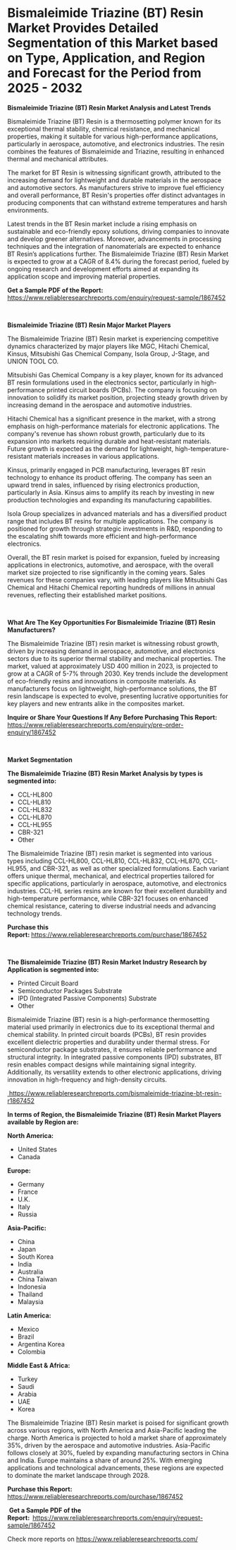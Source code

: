 <p><h1>Bismaleimide Triazine (BT) Resin Market Provides Detailed Segmentation of this Market based on Type, Application, and Region and Forecast for the Period from 2025 - 2032</h1></p><p><strong>Bismaleimide Triazine (BT) Resin Market Analysis and Latest Trends</strong></p>
<p><p>Bismaleimide Triazine (BT) Resin is a thermosetting polymer known for its exceptional thermal stability, chemical resistance, and mechanical properties, making it suitable for various high-performance applications, particularly in aerospace, automotive, and electronics industries. The resin combines the features of Bismaleimide and Triazine, resulting in enhanced thermal and mechanical attributes. </p><p>The market for BT Resin is witnessing significant growth, attributed to the increasing demand for lightweight and durable materials in the aerospace and automotive sectors. As manufacturers strive to improve fuel efficiency and overall performance, BT Resin's properties offer distinct advantages in producing components that can withstand extreme temperatures and harsh environments. </p><p>Latest trends in the BT Resin market include a rising emphasis on sustainable and eco-friendly epoxy solutions, driving companies to innovate and develop greener alternatives. Moreover, advancements in processing techniques and the integration of nanomaterials are expected to enhance BT Resin’s applications further. The Bismaleimide Triazine (BT) Resin Market is expected to grow at a CAGR of 8.4% during the forecast period, fueled by ongoing research and development efforts aimed at expanding its application scope and improving material properties.</p></p>
<p><strong>Get a Sample PDF of the Report:&nbsp;</strong> <a href="https://www.reliableresearchreports.com/enquiry/request-sample/1867452?utm_campaign=3325&utm_medium=2&utm_source=Github&utm_content=ia&utm_term=03042025&utm_id=bismaleimide-triazine-bt-resin">https://www.reliableresearchreports.com/enquiry/request-sample/1867452</a></p>
<p>&nbsp;</p>
<p><strong>Bismaleimide Triazine (BT) Resin Major Market Players</strong></p>
<p><p>The Bismaleimide Triazine (BT) Resin market is experiencing competitive dynamics characterized by major players like MGC, Hitachi Chemical, Kinsus, Mitsubishi Gas Chemical Company, Isola Group, J-Stage, and UNION TOOL CO. </p><p>Mitsubishi Gas Chemical Company is a key player, known for its advanced BT resin formulations used in the electronics sector, particularly in high-performance printed circuit boards (PCBs). The company is focusing on innovation to solidify its market position, projecting steady growth driven by increasing demand in the aerospace and automotive industries.</p><p>Hitachi Chemical has a significant presence in the market, with a strong emphasis on high-performance materials for electronic applications. The company's revenue has shown robust growth, particularly due to its expansion into markets requiring durable and heat-resistant materials. Future growth is expected as the demand for lightweight, high-temperature-resistant materials increases in various applications.</p><p>Kinsus, primarily engaged in PCB manufacturing, leverages BT resin technology to enhance its product offering. The company has seen an upward trend in sales, influenced by rising electronics production, particularly in Asia. Kinsus aims to amplify its reach by investing in new production technologies and expanding its manufacturing capabilities.</p><p>Isola Group specializes in advanced materials and has a diversified product range that includes BT resins for multiple applications. The company is positioned for growth through strategic investments in R&D, responding to the escalating shift towards more efficient and high-performance electronics.</p><p>Overall, the BT resin market is poised for expansion, fueled by increasing applications in electronics, automotive, and aerospace, with the overall market size projected to rise significantly in the coming years. Sales revenues for these companies vary, with leading players like Mitsubishi Gas Chemical and Hitachi Chemical reporting hundreds of millions in annual revenues, reflecting their established market positions.</p></p>
<p>&nbsp;</p>
<p><strong>What Are The Key Opportunities For Bismaleimide Triazine (BT) Resin Manufacturers?</strong></p>
<p><p>The Bismaleimide Triazine (BT) resin market is witnessing robust growth, driven by increasing demand in aerospace, automotive, and electronics sectors due to its superior thermal stability and mechanical properties. The market, valued at approximately USD 400 million in 2023, is projected to grow at a CAGR of 5-7% through 2030. Key trends include the development of eco-friendly resins and innovations in composite materials. As manufacturers focus on lightweight, high-performance solutions, the BT resin landscape is expected to evolve, presenting lucrative opportunities for key players and new entrants alike in the composites market.</p></p>
<p><strong>Inquire or Share Your Questions If Any Before Purchasing This Report:</strong> <a href="https://www.reliableresearchreports.com/enquiry/pre-order-enquiry/1867452?utm_campaign=3325&utm_medium=2&utm_source=Github&utm_content=ia&utm_term=03042025&utm_id=bismaleimide-triazine-bt-resin">https://www.reliableresearchreports.com/enquiry/pre-order-enquiry/1867452</a></p>
<p>&nbsp;</p>
<p><strong>Market Segmentation</strong></p>
<p><strong>The Bismaleimide Triazine (BT) Resin Market Analysis by types is segmented into:</strong></p>
<p><ul><li>CCL-HL800</li><li>CCL-HL810</li><li>CCL-HL832</li><li>CCL-HL870</li><li>CCL-HL955</li><li>CBR-321</li><li>Other</li></ul></p>
<p><p>The Bismaleimide Triazine (BT) resin market is segmented into various types including CCL-HL800, CCL-HL810, CCL-HL832, CCL-HL870, CCL-HL955, and CBR-321, as well as other specialized formulations. Each variant offers unique thermal, mechanical, and electrical properties tailored for specific applications, particularly in aerospace, automotive, and electronics industries. CCL-HL series resins are known for their excellent durability and high-temperature performance, while CBR-321 focuses on enhanced chemical resistance, catering to diverse industrial needs and advancing technology trends.</p></p>
<p><strong>Purchase this Report:&nbsp;</strong><a href="https://www.reliableresearchreports.com/purchase/1867452?utm_campaign=3325&utm_medium=2&utm_source=Github&utm_content=ia&utm_term=03042025&utm_id=bismaleimide-triazine-bt-resin">https://www.reliableresearchreports.com/purchase/1867452</a></p>
<p>&nbsp;</p>
<p><strong>The Bismaleimide Triazine (BT) Resin Market Industry Research by Application is segmented into:</strong></p>
<p><ul><li>Printed Circuit Board</li><li>Semiconductor Packages Substrate</li><li>IPD (Integrated Passive Components) Substrate</li><li>Other</li></ul></p>
<p><p>Bismaleimide Triazine (BT) resin is a high-performance thermosetting material used primarily in electronics due to its exceptional thermal and chemical stability. In printed circuit boards (PCBs), BT resin provides excellent dielectric properties and durability under thermal stress. For semiconductor package substrates, it ensures reliable performance and structural integrity. In integrated passive components (IPD) substrates, BT resin enables compact designs while maintaining signal integrity. Additionally, its versatility extends to other electronic applications, driving innovation in high-frequency and high-density circuits.</p></p>
<p><a href="https://www.reliableresearchreports.com/bismaleimide-triazine-bt-resin-r1867452?utm_campaign=3325&utm_medium=2&utm_source=Github&utm_content=ia&utm_term=03042025&utm_id=bismaleimide-triazine-bt-resin">&nbsp;https://www.reliableresearchreports.com/bismaleimide-triazine-bt-resin-r1867452</a></p>
<p><strong>In terms of Region, the Bismaleimide Triazine (BT) Resin Market Players available by Region are:</strong></p>
<p>
    <p> <strong> North America: </strong>
        <ul>
            <li>United States</li>
            <li>Canada</li>
        </ul>
        </p> 
    <p> <strong> Europe: </strong>
        <ul>
            <li>Germany</li>
            <li>France</li>
            <li>U.K.</li>
            <li>Italy</li>
            <li>Russia</li>
        </ul>
        </p> 
    <p> <strong> Asia-Pacific: </strong>
        <ul>
            <li>China</li>
            <li>Japan</li>
            <li>South Korea</li>
            <li>India</li>
            <li>Australia</li>
            <li>China Taiwan</li>
            <li>Indonesia</li>
            <li>Thailand</li>
            <li>Malaysia</li>
        </ul>
        </p> 
    <p> <strong> Latin America: </strong>
        <ul>
            <li>Mexico</li>
            <li>Brazil</li>
            <li>Argentina Korea</li>
            <li>Colombia</li>
        </ul>
        </p> 
    <p> <strong> Middle East & Africa: </strong>
        <ul>
            <li>Turkey</li>
            <li>Saudi</li>
            <li>Arabia</li>
            <li>UAE</li>
            <li>Korea</li>
        </ul>
    </p>
    </p>
<p><p>The Bismaleimide Triazine (BT) Resin market is poised for significant growth across various regions, with North America and Asia-Pacific leading the charge. North America is projected to hold a market share of approximately 35%, driven by the aerospace and automotive industries. Asia-Pacific follows closely at 30%, fueled by expanding manufacturing sectors in China and India. Europe maintains a share of around 25%. With emerging applications and technological advancements, these regions are expected to dominate the market landscape through 2028.</p></p>
<p><strong>Purchase this Report: </strong><a href="https://www.reliableresearchreports.com/purchase/1867452?utm_campaign=3325&utm_medium=2&utm_source=Github&utm_content=ia&utm_term=03042025&utm_id=bismaleimide-triazine-bt-resin">https://www.reliableresearchreports.com/purchase/1867452</a></p>
<p>&nbsp;<strong>Get a Sample PDF of the Report:&nbsp;&nbsp;</strong><a href="https://www.reliableresearchreports.com/enquiry/request-sample/1867452?utm_campaign=3325&utm_medium=2&utm_source=Github&utm_content=ia&utm_term=03042025&utm_id=bismaleimide-triazine-bt-resin">https://www.reliableresearchreports.com/enquiry/request-sample/1867452</a></p>
<p><strong></strong></p>
<p>Check more reports on <a href="https://www.reliableresearchreports.com/?utm_campaign=3325&utm_medium=2&utm_source=Github&utm_content=ia&utm_term=03042025&utm_id=bismaleimide-triazine-bt-resin">https://www.reliableresearchreports.com/</a></p>